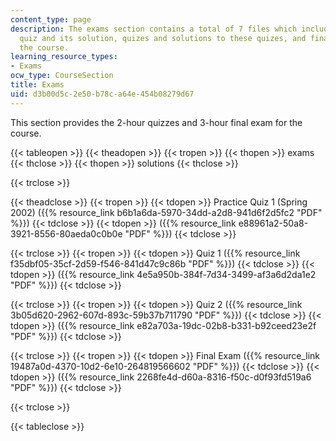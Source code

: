 ```yaml
---
content_type: page
description: The exams section contains a total of 7 files which includes practice
  quiz and its solution, quizes and solutions to these quizes, and final exam for
  the course.
learning_resource_types:
- Exams
ocw_type: CourseSection
title: Exams
uid: d3b00d5c-2e50-b78c-a64e-454b08279d67
---
```


This section provides the 2-hour quizzes and 3-hour final exam for the course. 

{{< tableopen >}}
{{< theadopen >}}
{{< tropen >}}
{{< thopen >}}
exams
{{< thclose >}}
{{< thopen >}}
solutions
{{< thclose >}}

{{< trclose >}}

{{< theadclose >}}
{{< tropen >}}
{{< tdopen >}}
Practice Quiz 1 (Spring 2002) ({{% resource_link b6b1a6da-5970-34dd-a2d8-941d6f2d5fc2 "PDF" %}})
{{< tdclose >}}
{{< tdopen >}}
({{% resource_link e88961a2-50a8-3921-8556-80aeda0c0b0e "PDF" %}})
{{< tdclose >}}

{{< trclose >}}
{{< tropen >}}
{{< tdopen >}}
Quiz 1 ({{% resource_link f35dbf05-35cf-2d59-f546-841d47c9c86b "PDF" %}})
{{< tdclose >}}
{{< tdopen >}}
({{% resource_link 4e5a950b-384f-7d34-3499-af3a6d2da1e2 "PDF" %}})
{{< tdclose >}}

{{< trclose >}}
{{< tropen >}}
{{< tdopen >}}
Quiz 2 ({{% resource_link 3b05d620-2962-607d-893c-59b37b711790 "PDF" %}})
{{< tdclose >}}
{{< tdopen >}}
({{% resource_link e82a703a-19dc-02b8-b331-b92ceed23e2f "PDF" %}})
{{< tdclose >}}

{{< trclose >}}
{{< tropen >}}
{{< tdopen >}}
Final Exam ({{% resource_link 19487a0d-4370-10d2-6e10-264819566602 "PDF" %}})
{{< tdclose >}}
{{< tdopen >}}
({{% resource_link 2268fe4d-d60a-8316-f50c-d0f93fd519a6 "PDF" %}})
{{< tdclose >}}

{{< trclose >}}

{{< tableclose >}}